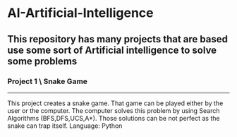 # AI-Artificial-Intelligence #

## This repository has many projects that are based use some sort of Artificial intelligence to solve some problems ##

### Project 1 \ Snake Game ###
- - - -

   This project creates a snake game. That game can be played either by the user or the computer. The computer solves this problem by using Search Algorithms (BFS,DFS,UCS,A*). Those solutions can be not perfect as the snake can trap itself. Language: Python
   
